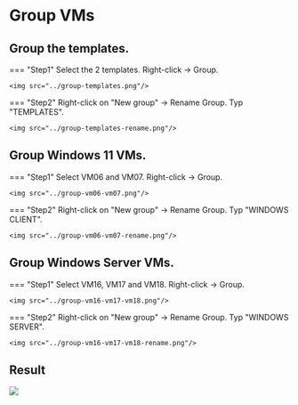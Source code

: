 # Group VMs

## Group the templates.

=== "Step1"
    Select the 2 templates. Right-click -> Group.
    
    <img src="../group-templates.png"/>

=== "Step2"
    Right-click on "New group" -> Rename Group. Typ "TEMPLATES".
    
    <img src="../group-templates-rename.png"/>

## Group Windows 11 VMs.

=== "Step1"
    Select VM06 and VM07. Right-click -> Group.
    
    <img src="../group-vm06-vm07.png"/>

=== "Step2"
    Right-click on "New group" -> Rename Group. Typ "WINDOWS CLIENT".
    
    <img src="../group-vm06-vm07-rename.png"/>

## Group Windows Server VMs.

=== "Step1"
    Select VM16, VM17 and VM18. Right-click -> Group.
    
    <img src="../group-vm16-vm17-vm18.png"/>

=== "Step2"
    Right-click on "New group" -> Rename Group. Typ "WINDOWS SERVER".
    
    <img src="../group-vm16-vm17-vm18-rename.png"/>

## Result

<img src="../grouped-vms.png"/>